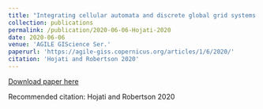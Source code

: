 ```yaml
---
title: "Integrating cellular automata and discrete global grid systems: a case study into wildfire modelling."
collection: publications
permalink: /publication/2020-06-06-Hojati-2020
date: 2020-06-06
venue: 'AGILE GIScience Ser.'
paperurl: 'https://agile-giss.copernicus.org/articles/1/6/2020/'
citation: 'Hojati and Robertson 2020'
---
```


<a href='https://agile-giss.copernicus.org/articles/1/6/2020/'>Download paper here</a>

Recommended citation: Hojati and Robertson 2020